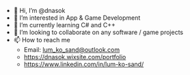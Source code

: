 - 👋 Hi, I’m @dnasok
- 👀 I’m interested in App & Game Development
- 🌱 I’m currently learning C# and C++
- 💞️ I’m looking to collaborate on any software / game projects
- 📫 How to reach me
  - Email: lum_ko_sand@outlook.com
  - https://dnasok.wixsite.com/portfolio
  - https://www.linkedin.com/in/lum-ko-sand/
